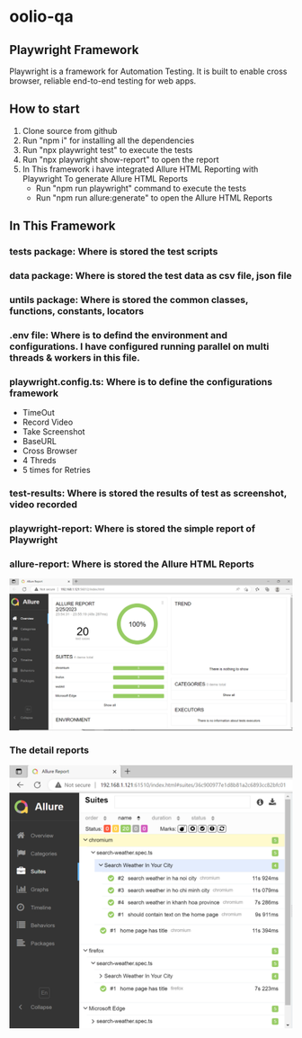 # oolio-qa
## Playwright Framework
Playwright is a framework for Automation Testing. It is built to enable cross browser, reliable end-to-end testing for web apps.

## How to start

1. Clone source from github
2. Run "npm i" for installing all the dependencies
3. Run "npx playwright test" to execute the tests
4. Run "npx playwright show-report" to open the report
5. In This framework i have integrated Allure HTML Reporting with Playwright
   To generate Allure HTML Reports
   - Run "npm run playwright" command to execute the tests
   - Run "npm run allure:generate" to open the Allure HTML Reports

## In This Framework

### tests package: Where is stored the test scripts
### data package: Where is stored the test data as csv file, json file
### untils package: Where is stored the common classes, functions, constants, locators
### .env file: Where is to defind the environment and configurations. I have configured running parallel on multi threads & workers in this file.
### playwright.config.ts: Where is to define the configurations framework
   - TimeOut
   - Record Video
   - Take Screenshot
   - BaseURL
   - Cross Browser
   - 4 Threds
   - 5 times for Retries
### test-results: Where is stored the results of test as screenshot, video recorded
### playwright-report: Where is stored the simple report of Playwright
### allure-report: Where is stored the Allure HTML Reports

![Image](allure.PNG)

### The detail reports
![Image](detail.PNG)

